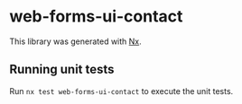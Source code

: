 # web-forms-ui-contact

This library was generated with [Nx](https://nx.dev).

## Running unit tests

Run `nx test web-forms-ui-contact` to execute the unit tests.

